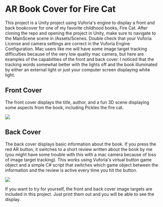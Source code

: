 # AR Book Cover for Fire Cat
This project is a Unity project using Vuforia's engine to display a front and back bookcover for one of my favorite childhood books, Fire Cat. After cloning the repo and opening the project in Unity, make sure to navigate to the MainScene scene in /Assets/Scenes. Double check that your Vuforia License and camera settings are correct in the Vuforia Engine Configuration. Mac users like me will have some image target tracking difficulties because of the very low quality mac camera, but here are examples of the capabilities of the front and back cover. I noticed that the tracking words somewhat better with the lights off and the book illuminated by either an external light or just your computer screen displaying white light. 

## Front Cover
The front cover displays the title, author, and a fun 3D scene displaying some aspects from the book, including Pickles the fire cat. 

![](FrontCover_AdobeCreativeCloudExpress.gif)

## Back Cover
The back cover displays basic information about the book. If you press the red AR button, it switches to a short review written about the book by me (you might have some trouble with this with a mac camera because of loss of image target tracking). This works using Vuforia's virtual button game object and a simple C# script that switches which game object between the information and the review is active every time you hit the button.

![](BackCover_AdobeCreativeCloudExpress.gif)

If you want to try for yourself, the front and back cover image targets are included in this project. Just print them out and you will be able to see the display. 
